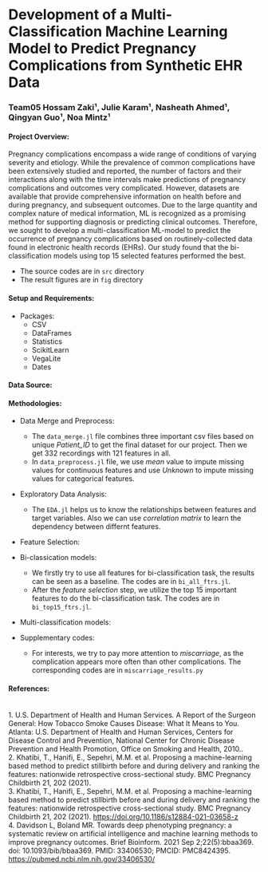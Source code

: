 # Development of a Multi-Classification Machine Learning Model to Predict Pregnancy Complications from Synthetic EHR Data

### Team05 Hossam Zaki¹, Julie Karam¹, Nasheath Ahmed¹, Qingyan Guo¹, Noa Mintz¹

#### Project Overview:
Pregnancy complications encompass a wide range of conditions of varying severity and etiology. While the prevalence of common complications have been extensively studied and reported, the number of factors and their interactions along with the time intervals make predictions of pregnancy complications and outcomes very complicated. However, datasets are available that provide comprehensive information on health before and during pregnancy, and subsequent outcomes. Due to the large quantity and complex nature of medical information, ML is recognized as a promising method for supporting diagnosis or predicting clinical outcomes. Therefore, we sought to develop a multi-classification ML-model to predict the occurrence of pregnancy complications based on routinely-collected data found in electronic health records (EHRs). Our study found that the bi-classification models using top 15 selected features performed the best.
* The source codes are in `src` directory
* The result figures are in `fig` directory


#### Setup and Requirements:
* Packages: 
  * CSV
  * DataFrames
  * Statistics
  * ScikitLearn
  * VegaLite
  * Dates

#### Data Source:

#### Methodologies:
* Data Merge and Preprocess: 
  * The `data_merge.jl` file combines three important csv files based on unique *Patient_ID* to get the final dataset for our project. Then we get 332 recordings with 121 features in all. 
  * In `data_preprocess.jl` file, we use *mean* value to impute missing values for continuous features and use *Unknown* to impute missing values for categorical features.

* Exploratory Data Analysis:
  * The `EDA.jl` helps us to know the relationships between features and target variables. Also we can use *correlation matrix* to learn the dependency between differnt features.

* Feature Selection:

* Bi-classication models:
  * We firstly try to use all features for bi-classification task, the results can be seen as a baseline. The codes are in `bi_all_ftrs.jl`.
  * After the *feature selection* step, we utilize the top 15 important features to do the bi-classification task. The codes are in `bi_top15_ftrs.jl`.
  
* Multi-classification models:

* Supplementary codes: 
  * For interests, we try to pay more attention to *miscarriage*, as the complication appears more often than other complications. The corresponding codes are in `miscarriage_results.py`





#### References:
<br>1. U.S. Department of Health and Human Services. A Report of the Surgeon General: How Tobacco Smoke Causes Disease: What It Means to You. Atlanta: U.S. Department of Health and Human Services, Centers for Disease Control and Prevention, National Center for Chronic Disease Prevention and Health Promotion, Office on Smoking and Health, 2010..
<br>2. Khatibi, T., Hanifi, E., Sepehri, M.M. et al. Proposing a machine-learning based method to predict stillbirth before and during delivery and ranking the features: nationwide retrospective cross-sectional study. BMC Pregnancy Childbirth 21, 202 (2021).
<br>3. Khatibi, T., Hanifi, E., Sepehri, M.M. et al. Proposing a machine-learning based method to predict stillbirth before and during delivery and ranking the features: nationwide retrospective cross-sectional study. BMC Pregnancy Childbirth 21, 202 (2021). https://doi.org/10.1186/s12884-021-03658-z
<br>4. Davidson L, Boland MR. Towards deep phenotyping pregnancy: a systematic review on artificial intelligence and machine learning methods to improve pregnancy outcomes. Brief Bioinform. 2021 Sep 2;22(5):bbaa369. doi: 10.1093/bib/bbaa369. PMID: 33406530; PMCID: PMC8424395. https://pubmed.ncbi.nlm.nih.gov/33406530/

